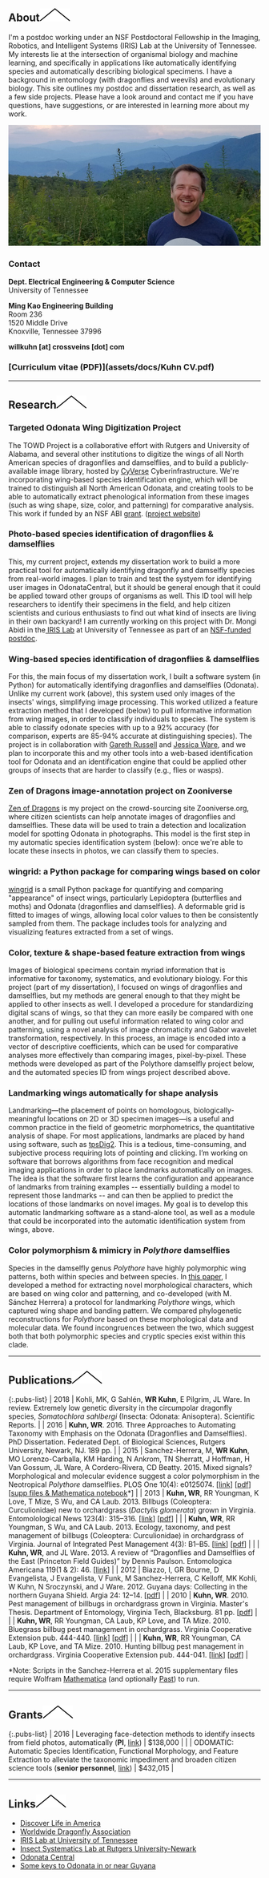 ## About<a href="#"><img class="top-icon" src="/images/site/top-icon.svg" onerror="this.src='/images/site/top-icon.png'" alt="back to top"></a>

I'm a postdoc working under an NSF Postdoctoral Fellowship in the Imaging, Robotics, and Intelligent Systems (IRIS) Lab at the University of Tennessee. My interests lie at the intersection of organismal biology and machine learning, and specifically in applications like automatically identifying species and automatically describing biological specimens. I have a background in entomology (with dragonflies and weevils) and evolutionary biology. This site outlines my postdoc and dissertation research, as well as a few side projects. Please have a look around and contact me if you have questions, have suggestions, or are interested in learning more about my work.

![Me in the Smokies](\images\site\will.jpg "Me in the Smokies")

### Contact

**Dept. Electrical Engineering & Computer Science**<br>
University of Tennessee

**Ming Kao Engineering Building**<br>
Room 236<br>
1520 Middle Drive<br>
Knoxville, Tennessee 37996

**willkuhn [at] crossveins [dot] com**

### [Curriculum vitae (PDF)](assets/docs/Kuhn CV.pdf)

***

## Research<a href="#"><img class="top-icon" src="/images/site/top-icon.svg" onerror="this.src='/images/site/top-icon.png'" alt="back to top"></a>

### Targeted Odonata Wing Digitization Project

<!-- <a href="https://willkuhn.github.io/towd">
<img class="res" src="https://willkuhn.github.io/towd\images\site\towd-project-logo.png" alt="TOWD Project logo" caption="TOWD Project logo">
</a> -->

The TOWD Project is a collaborative effort with Rutgers and University of Alabama, and several other institutions to digitize the wings of all North American species of dragonflies and damselflies, and to build a publicly-available image library, hosted by [CyVerse](https://cyverse.org/) Cyberinfrastructure. We're incorporating wing-based species identification engine, which will be trained to distinguish all North American Odonata, and creating tools to be able to automatically extract phenological information from these images (such as wing shape, size, color, and patterning) for comparative analysis. This work if funded by an NSF ABI [grant](#grants). ([project website](https://willkuhn.github.io/towd/))

### Photo-based species identification of dragonflies & damselflies

<!-- <img class="res" src="\images\site\DSC_3350.jpg"
 alt="Zenithoptera viola" caption="Zenithoptera viola"> -->

This, my current project, extends my dissertation work to build a more practical tool for automatically identifying dragonfly and damselfly species from real-world images. I plan to train and test the systyem for identifying user images in OdonataCentral, but it should be general enough that it could be applied toward other groups of organisms as well. This ID tool will help researchers to identify their specimens in the field, and help citizen scientists and curious enthusiasts to find out what kind of insects are living in their own backyard! I am currently working on this project with Dr. Mongi Abidi in the[ IRIS Lab](http://imaging.utk.edu/) at University of Tennessee as part of an [NSF-funded postdoc](#grants).

### Wing-based species identification of dragonflies & damselflies

<!-- <img class="res" src="\images\site\UA-000856.jpg" alt="Boyeria vinosa hindwing" caption="Boyeria vinosa hindwing"> -->

For this, the main focus of my dissertation work, I built a software system (in Python) for automatically identifying dragonflies and damselflies (Odonata). Unlike my current work (above), this system used only images of the insects' wings, simplifying image processing. This worked utilized a feature extraction method that I developed (below) to pull informative information from wing images, in order to classify individuals to species. The system is able to classify odonate species with up to a 92% accuracy (for comparison, experts are 85-94% accurate at distinguishing species). The project is in collaboration with [Gareth Russell](https://sites.google.com/a/njit.edu/russell-lab/) and [Jessica Ware](https://www.jessicalwarelab.com/), and we plan to incorporate this and my other tools into a web-based identification tool for Odonata and an identification engine that could be applied other groups of insects that are harder to classify (e.g., flies or wasps).

### Zen of Dragons image-annotation project on Zooniverse

<!-- <a href="https://www.zooniverse.org/projects/willkuhn/zen-of-dragons">
<img class="res" src="\images\site\avatar_circle.png"
 alt="Zen of Dragons project" caption="Zen of Dragons project">
</a> -->

[Zen of Dragons](https://www.zooniverse.org/projects/willkuhn/zen-of-dragons) is my project on the crowd-sourcing site Zooniverse.org, where citizen scientists can help annotate images of dragonflies and damselflies. These data will be used to train a detection and localization model for spotting Odonata in photographs. This model is the first step in my automatic species identification system (below): once we're able to locate these insects in photos, we can classify them to species.

### wingrid: a Python package for comparing wings based on color

<!-- <a href="https://github.com/willkuhn/wingrid">
<img class="res" src="https://raw.githubusercontent.com/willkuhn/wingrid/master/images/logo2.png"
 alt="wingrid logo" caption="wingrid logo">
</a> -->

[wingrid](https://github.com/willkuhn/wingrid) is a small Python package for quantifying and comparing "appearance" of insect wings, particularly Lepidoptera (butterflies and moths) and Odonata (dragonflies and damselflies). A deformable grid is fitted to images of wings, allowing local color values to then be consistently sampled from them. The package includes tools for analyzing and visualizing features extracted from a set of wings.

### Color, texture & shape-based feature extraction from wings

Images of biological specimens contain myriad information that is informative for taxonomy, systematics, and evolutionary biology.  For this project (part of my dissertation), I focused on wings of dragonflies and damselflies, but my methods are general enough to that they might be applied to other insects as well.  I developed a procedure for standardizing digital scans of wings, so that they can more easily be compared with one another, and for pulling out useful information related to wing color and patterning, using a novel analysis of image chromaticity and Gabor wavelet transformation, respectively.  In this process, an image is encoded into a vector of descriptive coefficients, which can be used for comparative analyses more effectively than comparing images, pixel-by-pixel.  These methods were developed as part of the Polythore damselfly project below, and the automated species ID from wings project described above.

### Landmarking wings automatically for shape analysis

Landmarking—the placement of points on homologous, biologically-meaningful locations on 2D or 3D specimen images—is a useful and common practice in the field of geometric morphometrics, the quantitative analysis of shape.  For most applications, landmarks are placed by hand using software, such as [tpsDig2](http://life.bio.sunysb.edu/morph/soft-dataacq.html).  This is a tedious, time-consuming, and subjective process requiring lots of pointing and clicking.  I’m working on software that borrows algorithms from face recognition and medical imaging applications in order to place landmarks automatically on images.  The idea is that the software first learns the configuration and appearance of landmarks from training examples -- essentially building a model to represent those landmarks -- and can then be applied to predict the locations of those landmarks on novel images.  My goal is to develop this automatic landmarking software as a stand-alone tool, as well as a module that could be incorporated into the automatic identification system from wings, above.

### Color polymorphism & mimicry in *Polythore* damselflies

Species in the damselfly genus *Polythore* have highly polymorphic wing patterns, both within species and between species.  In [this paper](http://journals.plos.org/plosone/article?id=10.1371/journal.pone.0125074), I developed a method for extracting novel morphological characters, which are based on wing color and patterning, and co-developed (with M. Sánchez Herrera) a protocol for landmarking *Polythore* wings, which captured wing shape and banding pattern.  We compared phylogenetic reconstructions for *Polythore* based on these morphological data and molecular data.  We found incongruences between the two, which suggest both that both polymorphic species and cryptic species exist within this clade.

***

## Publications<a href="#"><img class="top-icon" src="/images/site/top-icon.svg" onerror="this.src='/images/site/top-icon.png'" alt="back to top"></a>

{:.pubs-list}
| 2018 | Kohli, MK, G Sahlén, **WR Kuhn**, E Pilgrim, JL Ware. In review. Extremely low genetic diversity in the circumpolar dragonfly species, *Somatochlora sahlbergi* (Insecta: Odonata: Anisoptera). Scientific Reports. |
| 2016 | **Kuhn, WR**. 2016. Three Approaches to Automating Taxonomy with Emphasis on the Odonata (Dragonflies and Damselflies). PhD Dissertation. Federated Dept. of Biological Sciences, Rutgers University, Newark, NJ. 189 pp. |
| 2015 | Sanchez-Herrera, M, **WR Kuhn**, MO Lorenzo-Carballa, KM Harding, N Ankrom, TN Sherratt, J Hoffman, H Van Gossum, JL Ware, A Cordero-Rivera, CD Beatty. 2015. Mixed signals? Morphological and molecular evidence suggest a color polymorphism in the Neotropical *Polythore* damselflies. PLOS One 10(4): e0125074. [[link](http://dx.doi.org/10.1371/journal.pone.0125074)] [[pdf](assets/docs/Sanchez_et_al_2015_Polythore.pdf)] [[supp files & Mathematica notebook](https://www.dropbox.com/s/d0xtzgil41b8wn7/Supplementary%20file%20S1.zip?dl=0)*] |
| 2013 | **Kuhn, WR**, RR Youngman, K Love, T Mize, S Wu, and CA Laub. 2013. Billbugs (Coleoptera: Curculionidae) new to orchardgrass (*Dactylis glomerata*) grown in Virginia. Entomolological News 123(4): 315–316. [[link](http://dx.doi.org/10.3157/021.123.0405)] [[pdf](assets/docs/Kuhn_et_al_2013_Ent_News.pdf)] |
|  | **Kuhn, WR**, RR Youngman, S Wu, and CA Laub. 2013. Ecology, taxonomy, and pest management of billbugs (Coleoptera: Curculionidae) in orchardgrass of Virginia. Journal of Integrated Pest Management 4(3): B1–B5. [[link](http://dx.doi.org/10.1603/IPM12022)] [[pdf](assets/docs/Kuhn_et_al_2013_JIPM.pdf)] |
|  | **Kuhn, WR**, and JL Ware. 2013. A review of “Dragonflies and Damselflies of the East (Princeton Field Guides)” by Dennis Paulson. Entomologica Americana 119(1 & 2): 46. [[link](http://dx.doi.org/10.1664/12-BR-008.1)] |
| 2012 | Biazzo, I, GR Bourne, D Evangelista, J Evangelista, V Funk, M Sanchez-Herrera, C Kelloff, MK Kohli, W Kuhn, N Sroczynski, and J Ware. 2012. Guyana days: Collecting in the northern Guyana Shield. Argia 24: 12–14. [[pdf](assets/docs/Biazzo_et_al_2012_Argia.pdf)] |
| 2010 | **Kuhn, WR**. 2010. Pest management of billbugs in orchardgrass grown in Virginia. Master's Thesis. Department of Entomology, Virginia Tech, Blacksburg. 81 pp. [[pdf](assets/docs/Kuhn_2010_MS_thesis.pdf)] |
|  | **Kuhn, WR**, RR Youngman, CA Laub, KP Love, and TA Mize. 2010. Bluegrass billbug pest management in orchardgrass. Virginia Cooperative Extension pub. 444-440. [[link](http://pubs.ext.vt.edu/444/444-040/444-040.html)] [[pdf](assets/docs/Kuhn_et_al_2010_Bluegrass_Billbug.pdf)] |
|  | **Kuhn, WR**, RR Youngman, CA Laub, KP Love, and TA Mize. 2010. Hunting billbug pest management in orchardgrass. Virginia Cooperative Extension pub. 444-041. [[link](http://pubs.ext.vt.edu/444/444-041/444-041.html)] [[pdf](assets/docs/Kuhn_et_al_2010_Hunting_Billbug.pdf)] |

\*Note: Scripts in the Sanchez-Herrera et al. 2015 supplementary files require Wolfram [Mathematica](https://www.wolfram.com/mathematica/) (and optionally [Past](http://folk.uio.no/ohammer/past/)) to run.

***

## Grants<a href="#"><img class="top-icon" src="/images/site/top-icon.svg" onerror="this.src='/images/site/top-icon.png'" alt="back to top"></a>

{:.pubs-list}
| 2016 | Leveraging face-detection methods to identify insects from field photos, automatically (**PI**, [link](http://www.nsf.gov/awardsearch/showAward?AWD_ID=1611642)) | $138,000 |
|  | ODOMATIC: Automatic Species Identification, Functional Morphology, and Feature Extraction to alleviate the taxonomic impediment and broaden citizen science tools (**senior personnel**, [link](http://www.nsf.gov/awardsearch/showAward?AWD_ID=1564386)) | $432,015 |

***

## Links<a href="#"><img class="top-icon" src="/images/site/top-icon.svg" onerror="this.src='/images/site/top-icon.png'" alt="back to top"></a>

- [Discover Life in America](https://dlia.org/)
- [Worldwide Dragonfly Association](https://worlddragonfly.org)
- [IRIS Lab at University of Tennessee](http://imaging.utk.edu/)
- [Insect Systematics Lab at Rutgers University-Newark](https://www.jessicalwarelab.com/)
- [Odonata Central](http://www.odonatacentral.org/)
- [Some keys to Odonata in or near Guyana](https://www.dropbox.com/sh/ky70r1nes4pollw/AAA67JnMW6Q187RaBkkNP4Aga?dl=0)

